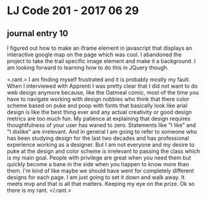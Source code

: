 # LJ Code 201 - 2017 06 29
## journal entry 10

I figured out how to make an iframe element in javascript that displays an interactive google map on the page which was cool. I abandoned the project to take the trail specific image element and make it a background. I am looking forward to learning how to do this in JQuery though.

<.rant.>
I am finding myself frustrated and it is probably mostly my fault. When I interviewed with Apprenti I was pretty clear that I did not want to do web design anymore because, like the Oatmeal comic, most of the time you have to navigate working with design nobbies who think that there color scheme based on puke and poop with fonts that basically look like arial design is like the best thing ever and any actual creativity or good design metrics are too much fun. My patience at explaining that design requires thoughtfulness of your user has waned to zero. Statements like "I like" and "I dislike" are irrelevant. And in general I am going to refer to someone who has been studying design for the last two decades and has professional experience working as a designer. But I am not everyone and my desire to puke at the design and color scheme is irrelevant to passing the class which is my main goal. People with privilege are great when you need them but quickly become a bane in the side when you happen to know more than them. I'm kind of like maybe we should have went for completely different designs for each page. I am just going to set it down and walk away. It meets mvp and that is all that matters. Keeping my eye on the prize. Ok so there is my rant. </.rant.>
